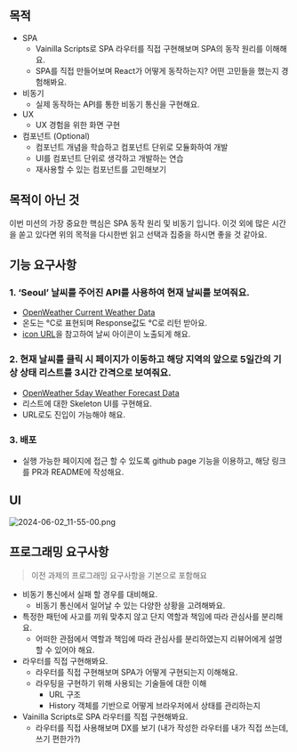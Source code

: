 ## 목적

- SPA
  - Vainilla Scripts로 SPA 라우터를 직접 구현해보며 SPA의 동작 원리를 이해해요.
  - SPA를 직접 만들어보며 React가 어떻게 동작하는지? 어떤 고민들을 했는지 경험해봐요.
- 비동기
  - 실제 동작하는 API를 통한 비동기 통신을 구현해요.
- UX
  - UX 경험을 위한 화면 구현
- 컴포넌트 (Optional)
  - 컴포넌트 개념을 학습하고 컴포넌트 단위로 모듈화하여 개발
  - UI를 컴포넌트 단위로 생각하고 개발하는 연습
  - 재사용할 수 있는 컴포넌트를 고민해보기

## 목적이 아닌 것

이번 미션의 가장 중요한 핵심은 SPA 동작 원리 및 비동기 입니다. 이것 외에 많은 시간을 쏟고 있다면 위의 목적을 다시한번 읽고 선택과 집중을 하시면 좋을 것 같아요.

## 기능 요구사항

### 1. ‘Seoul’ 날씨를 주어진 API를 사용하여 현재 날씨를 보여줘요.

- [OpenWeather Current Weather Data](https://openweathermap.org/current)
- 온도는 °C로 표현되며 Response값도 °C로 리턴 받아요.
- [icon URL](https://openweathermap.org/weather-conditions#How-to-get-icon-URL)을 참고하여 날씨 아이콘이 노출되게 해요.

### 2. 현재 날씨를 클릭 시 페이지가 이동하고 해당 지역의 앞으로 5일간의 기상 상태 리스트를 3시간 간격으로 보여줘요.

- [OpenWeather 5day Weather Forecast Data](https://openweathermap.org/forecast5)
- 리스트에 대한 Skeleton UI를 구현해요.
- URL로도 진입이 가능해야 해요.

### 3. 배포

- 실행 가능한 페이지에 접근 할 수 있도록 github page 기능을 이용하고, 해당 링크를 PR과 README에 작성해요.

## UI

![2024-06-02_11-55-00.png](https://prod-files-secure.s3.us-west-2.amazonaws.com/df24d9cd-6b45-411e-a669-92c0f7c7cdb4/0d9f3a95-9384-44f0-8775-721ab4d29d7b/2024-06-02_11-55-00.png)

## 프로그래밍 요구사항

> 이전 과제의 프로그래밍 요구사항을 기본으로 포함해요

- 비동기 통신에서 실패 할 경우를 대비해요.
  - 비동기 통신에서 일어날 수 있는 다양한 상황을 고려해봐요.
- 특정한 패턴에 사고를 끼워 맞추지 않고 단지 역할과 책임에 따라 관심사를 분리해요.
  - 어떠한 관점에서 역할과 책임에 따라 관심사를 분리하였는지 리뷰어에게 설명할 수 있어야 해요.
- 라우터를 직접 구현해봐요.
  - 라우터를 직접 구현해보며 SPA가 어떻게 구현되는지 이해해요.
  - 라우팅을 구현하기 위해 사용되는 기술들에 대한 이해
    - URL 구조
    - History 객체를 기반으로 어떻게 브라우저에서 상태를 관리하는지
- Vainilla Scripts로 SPA 라우터를 직접 구현해봐요.
  - 라우터를 직접 사용해보며 DX를 보기 (내가 작성한 라우터를 내가 직접 쓰는데, 쓰기 편한가?)
